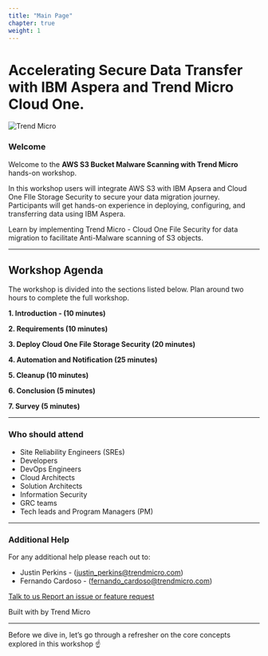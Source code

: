```yaml
---
title: "Main Page"
chapter: true
weight: 1
---
```


# Accelerating Secure Data Transfer with IBM Aspera and Trend Micro Cloud One.

![Trend Micro](/images/TM_logo.png)

### Welcome

Welcome to the **AWS S3 Bucket Malware Scanning with Trend Micro** hands-on workshop.

In this workshop users will integrate AWS S3 with IBM Apsera and Cloud One FIle Storage Security to secure your data migration journey. Participants will get hands-on experience in deploying, configuring, and transferring data using IBM Aspera.


Learn by implementing Trend Micro - Cloud One File Security for data migration to facilitate Anti-Malware scanning of S3 objects.

--------

## Workshop Agenda 

The workshop is divided into the sections listed below. Plan around two hours to complete the full workshop.


<span style="color: #4e3eb1;"><i class='fas fa-check fa-xs'></i></span> <b> 1. Introduction - (10 minutes)</b> 

<span style="color: #4e3eb1;"><i class='fas fa-check fa-xs'></i></span> <b> 2. Requirements (10 minutes)</b>  

<span style="color: #4e3eb1;"><i class='fas fa-check fa-xs'></i></span> <b> 3. Deploy Cloud One File Storage Security (20 minutes)</b>

<span style="color: #4e3eb1;"><i class='fas fa-check fa-xs'></i></span> <b> 4. Automation and Notification (25 minutes)</b>

<span style="color: #4e3eb1;"><i class='fas fa-check fa-xs'></i></span> <b> 5. Cleanup (10 minutes)</b>

<span style="color: #4e3eb1;"><i class='fas fa-check fa-xs'></i></span> <b> 6. Conclusion (5 minutes)</b>

<span style="color: #4e3eb1;"><i class='fas fa-check fa-xs'></i></span> <b> 7. Survey (5 minutes)</b>

--------

### Who should attend
- Site Reliability Engineers (SREs)
- Developers
- DevOps Engineers
- Cloud Architects
- Solution Architects
- Information Security
- GRC teams
- Tech leads and Program Managers (PM)

---

### Additional Help
For any additional help please reach out to: 

- Justin Perkins - (justin_perkins@trendmicro.com)
- Fernando Cardoso - (fernando_cardoso@trendmicro.com)

<p>
<a  href="mailto:fernando_cardoso@trendmicro.com;justin_perkins@trendmicro.com?subject=Feedback Accelerating Secure Data Transfer with IBM Aspera and Trend Micro Cloud One"  target="_blank" rel="noopener noreferrer"  class="btn btn-default">  
  Talk to us
  <i class="fas fa-paper-plane"></i>
</a>

<a  href="https://github.com/aws-samples/aws-modernization-for-s3-protection/issues/new" target="_blank" rel="noopener noreferrer"  class="btn btn-default">  
  <i class="fas fa-bug"></i>
  Report an issue or feature request
</a>
</p>
</li>
</ul>
<p>Built with <i class="far fa-heart" style="color: red;"></i> by Trend Micro</p>


--------

Before we dive in, let’s go through a refresher on the core concepts explored in this workshop :point_up:
